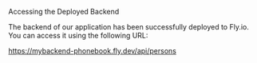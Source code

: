 
Accessing the Deployed Backend

The backend of our application has been successfully deployed to Fly.io. You can access it using the following URL:

https://mybackend-phonebook.fly.dev/api/persons